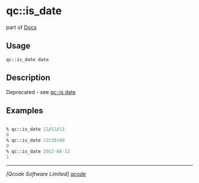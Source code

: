 qc::is_date
===========

part of [Docs](../index.md)

Usage
-----
`qc::is_date date`

Description
-----------
Deprecated - see [qc::is date]

Examples
--------
```tcl

% qc::is_date 12/12/12
0
% qc::is_date 12:38:00
0
% qc::is_date 2012-08-12
1
```

----------------------------------
*[Qcode Software Limited] [qcode]*

[qcode]: http://www.qcode.co.uk "Qcode Software"
[qc::is date]: is-date.md